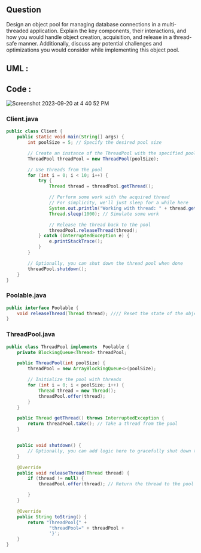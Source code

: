 
## Question
Design an object pool for managing database connections in a multi-threaded application. Explain the key components, their interactions, and how you would handle object creation, acquisition, and release in a thread-safe manner. Additionally, discuss any potential challenges and optimizations you would consider while implementing this object pool.
## UML :



## Code :
![Screenshot 2023-09-20 at 4 40 52 PM](https://github.com/SiddharthMathurDeveloper/Backend-Engineering/assets/133037456/9ffc2dee-0c0c-495e-bbe8-f8978e19c78f)

### Client.java
```java
public class Client {
    public static void main(String[] args) {
        int poolSize = 5; // Specify the desired pool size

        // Create an instance of the ThreadPool with the specified pool size
        ThreadPool threadPool = new ThreadPool(poolSize);

        // Use threads from the pool
        for (int i = 0; i < 10; i++) {
            try {
                Thread thread = threadPool.getThread();

                // Perform some work with the acquired thread
                // For simplicity, we'll just sleep for a while here
                System.out.println("Working with thread: " + thread.getId());
                Thread.sleep(1000); // Simulate some work

                // Release the thread back to the pool
                threadPool.releaseThread(thread);
            } catch (InterruptedException e) {
                e.printStackTrace();
            }
        }

        // Optionally, you can shut down the thread pool when done
        threadPool.shutdown();
    }
}
```


### Poolable.java
```java
public interface Poolable {
    void releaseThread(Thread thread); //// Reset the state of the object when returning it to the pool
} 
```


### ThreadPool.java
```java
public class ThreadPool implements  Poolable {
    private BlockingQueue<Thread> threadPool;

    public ThreadPool(int poolSize) {
        threadPool = new ArrayBlockingQueue<>(poolSize);

        // Initialize the pool with threads
        for (int i = 0; i < poolSize; i++) {
            Thread thread = new Thread();
            threadPool.offer(thread);
        }
    }

    public Thread getThread() throws InterruptedException {
        return threadPool.take(); // Take a thread from the pool
    }


    public void shutdown() {
        // Optionally, you can add logic here to gracefully shut down threads
    }

    @Override
    public void releaseThread(Thread thread) {
        if (thread != null) {
            threadPool.offer(thread); // Return the thread to the pool

        }
    }

    @Override
    public String toString() {
        return "ThreadPool{" +
                "threadPool=" + threadPool +
                '}';
    }
}
```












